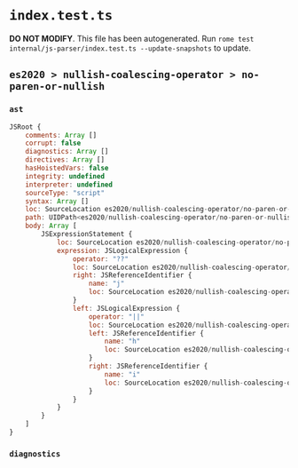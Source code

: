 # `index.test.ts`

**DO NOT MODIFY**. This file has been autogenerated. Run `rome test internal/js-parser/index.test.ts --update-snapshots` to update.

## `es2020 > nullish-coalescing-operator > no-paren-or-nullish`

### `ast`

```javascript
JSRoot {
	comments: Array []
	corrupt: false
	diagnostics: Array []
	directives: Array []
	hasHoistedVars: false
	integrity: undefined
	interpreter: undefined
	sourceType: "script"
	syntax: Array []
	loc: SourceLocation es2020/nullish-coalescing-operator/no-paren-or-nullish/input.js 1:0-2:0
	path: UIDPath<es2020/nullish-coalescing-operator/no-paren-or-nullish/input.js>
	body: Array [
		JSExpressionStatement {
			loc: SourceLocation es2020/nullish-coalescing-operator/no-paren-or-nullish/input.js 1:0-1:12
			expression: JSLogicalExpression {
				operator: "??"
				loc: SourceLocation es2020/nullish-coalescing-operator/no-paren-or-nullish/input.js 1:0-1:11
				right: JSReferenceIdentifier {
					name: "j"
					loc: SourceLocation es2020/nullish-coalescing-operator/no-paren-or-nullish/input.js 1:10-1:11 (j)
				}
				left: JSLogicalExpression {
					operator: "||"
					loc: SourceLocation es2020/nullish-coalescing-operator/no-paren-or-nullish/input.js 1:0-1:6
					left: JSReferenceIdentifier {
						name: "h"
						loc: SourceLocation es2020/nullish-coalescing-operator/no-paren-or-nullish/input.js 1:0-1:1 (h)
					}
					right: JSReferenceIdentifier {
						name: "i"
						loc: SourceLocation es2020/nullish-coalescing-operator/no-paren-or-nullish/input.js 1:5-1:6 (i)
					}
				}
			}
		}
	]
}
```

### `diagnostics`

```

```
